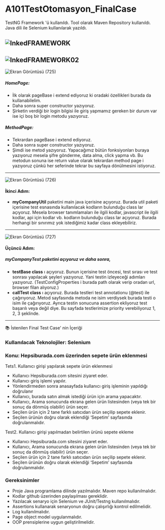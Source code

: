 # A101TestOtomasyon_FinalCase
TestNG Framework 'ü kullanıldı. Tool olarak Maven Repository kullanıldı. Java dili ile Selenium kullanılarak yazıldı.

![InkedFRAMEWORK](https://user-images.githubusercontent.com/108357127/200181325-9088e499-1e16-452f-9359-443ee21c437e.jpg)
---
![InkedFRAMEWORK02](https://user-images.githubusercontent.com/108357127/200182233-d106b1c6-1b7b-4e01-876b-99916fd8480e.jpg)
-----
![Ekran Görüntüsü (725)](https://user-images.githubusercontent.com/108357127/200182593-b0b601db-eb83-41f3-b8f0-25adcc2c3c96.jpg)
##### HomePage:
-	İlk olarak pageBase i extend ediyoruz ki oradaki özellikleri burada da kullanabilelim.
- Daha sonra super constructor yazıyoruz.
-	Şirketin verdiği bir login bilgisi ile giriş yapmamız gereken bir durum var ise içi boş bir login metodu yazıyoruz.
##### MethodPage:
-	Tekrardan  pageBase i extend ediyoruz.
-	Daha sonra super constructor yazıyoruz.
- Şimdi ise metod yazıyoruz. Yapacağımız bütün fonksiyonları buraya yazıyoruz mesela şifre gönderme, data alma, click yapma vb. Bu metodun sonuna ise return value olarak tekrardan method page i yazıyoruz çünkü her seferinde tekrar bu sayfaya dönülmesini istiyoruz.
---

![Ekran Görüntüsü (726)](https://user-images.githubusercontent.com/108357127/200182920-347e985c-b257-4877-ba66-3fe4c2ae8dde.png)
#### İkinci Adım:
- **myCompanyUtil** paketini main java içerisine açıyoruz. Burada util paketi içerisine test esnasında kullanılacak kodların bulunduğu class lar açıyoruz. 
Mesela browser tanımlamaları ile ilgili kodlar, javascript ile ilgili kodlar, api için kodlar vb. kodların bulunduğu class lar açıyoruz. Burada herhangi bir sınırımız yok istediğimiz kadar class ekleyebiliriz.

---
![Ekran Görüntüsü (727)](https://user-images.githubusercontent.com/108357127/200183183-859a96d2-fe08-44e5-9158-a3a488105b88.png)
#### Üçüncü Adım: 
##### *myCompanyTest* paketini açıyoruz ve daha sonra,
-	**testBase class** ı açıyoruz. Bunun içerisine test öncesi, test sırası ve test sonrası yapılacak şeyleri yazıyoruz. Yani testin izleyeceği adımları yazıyoruz. (TestConfigProperties i burada path olarak verip oradan url, browser filan alıyoruz.)
-	**callTest class** ı açıyoruz. Burada testleri test annotationu (@test) ile çağırıyoruz. Metod sayfasında metoda ne isim verdiysek burada testi o isim ile çağırıyoruz. Ayrıca testin sonucuna assertion ekliyoruz test başarılı veya değil diye. Bu sayfada testlerimize priority verebiliyoruz 1, 2, 3 şeklinde.
---

📚 İstenilen Final Test Case' nin İçeriği

### Kullanılacak Teknolojiler: Selenium
### Konu: Hepsiburada.com üzerinden sepete ürün eklenmesi 

Tets1. Kullanıcı girişi yapılarak sepete ürün eklenmesi
- Kullanıcı Hepsiburada.com sitesini ziyaret eder.
- Kullanıcı giriş işlemi yapılır.
- Yönlendirmeden sonra anasayfada kullanıcı giriş işleminin yapıldığı doğrulanır
- Kullanıcı, burada satın almak istediği ürün için arama yapacaktır.
- Kullanıcı, Arama sonucunda ekrana gelen ürün listesinden (veya tek bir sonuç da dönmüş olabilir) ürün seçer.
- Seçilen ürün için 2 tane farklı satıcıdan ürün seçilip sepete eklenir.
- Seçilen ürünün doğru olarak eklendiği ‘Sepetim’ sayfasında doğrulanmalıdır.

Test2. Kullanıcı girişi yapılmadan belirtilen ürünü sepete ekleme
- Kullanıcı Hepsiburada.com sitesini ziyaret eder.
- Kullanıcı, Arama sonucunda ekrana gelen ürün listesinden (veya tek bir sonuç da dönmüş olabilir) ürün seçer.
- Seçilen ürün için 2 tane farklı satıcıdan ürün seçilip sepete eklenir.
- Seçilen ürünün doğru olarak eklendiği ‘Sepetim’ sayfasında doğrulanmalıdır.

### Gereksinimler
- Proje Java programlama dilinde yazılmalıdır. Maven repo kullanılmalıdır.
- Kodlar github üzerinden paylaşılması gereklidir. 
- Yazılacak senaryo için Selenium ve JUnit/Testng kullanılmalıdır.
- Assertions kullanarak senaryonun doğru çalışırlığı kontrol edilmelidir.
- Log kullanılmalıdır.
- Page object model uygulanmalıdır.
- OOP prensiplerine uygun geliştirilmelidir.
